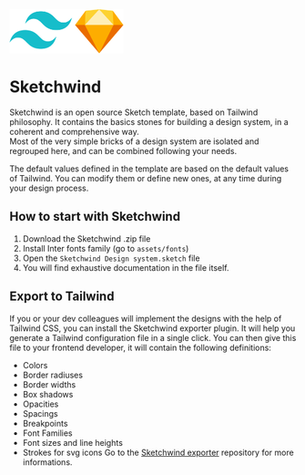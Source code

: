 <img src="/assets/images/sketchwind-logo.png" width="200px" />

# Sketchwind

Sketchwind is an open source Sketch template, based on Tailwind philosophy. It contains the basics stones for building a design system, in a coherent and comprehensive way.  
Most of the very simple bricks of a design system are isolated and regrouped here, and can be combined following your needs. 

The default values defined in the template are based on the default values of Tailwind. You can modify them or define new ones, at any time during your design process. 

## How to start with Sketchwind

1. Download the Sketchwind .zip file
2. Install Inter fonts family (go to `assets/fonts`)
3. Open the `Sketchwind Design system.sketch` file 
4. You will find exhaustive documentation in the file itself.


## Export to Tailwind 
If you or your dev colleagues will implement the designs with the help of Tailwind CSS, you can install the Sketchwind exporter plugin. It will help you generate a Tailwind configuration file in a single click. You can then give this file to your frontend developer, it will contain the following definitions: 
- Colors
- Border radiuses
- Border widths
- Box shadows
- Opacities
- Spacings
- Breakpoints
- Font Families
- Font sizes and line heights
- Strokes for svg icons
Go to the [Sketchwind exporter](https://github.com/sylvainaerni/sketchwind-exporter) repository for more informations.
